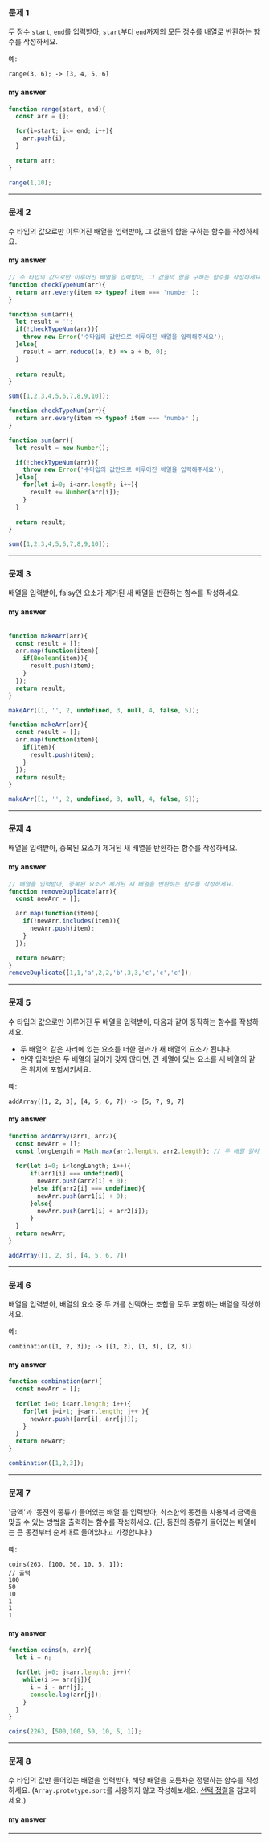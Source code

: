 ### 문제 1

두 정수 `start`, `end`를 입력받아, `start`부터 `end`까지의 모든 정수를 배열로 반환하는 함수를 작성하세요.

예:
```
range(3, 6); -> [3, 4, 5, 6]
```

#### my answer
```js
function range(start, end){
  const arr = [];

  for(i=start; i<= end; i++){
    arr.push(i);
  }

  return arr;
}

range(1,10);
```
---
### 문제 2

수 타입의 값으로만 이루어진 배열을 입력받아, 그 값들의 합을 구하는 함수를 작성하세요.

#### my answer
```js
// 수 타입의 값으로만 이루어진 배열을 입력받아, 그 값들의 합을 구하는 함수를 작성하세요.
function checkTypeNum(arr){
  return arr.every(item => typeof item === 'number');
}

function sum(arr){
  let result = '';
  if(!checkTypeNum(arr)){
    throw new Error('수타입의 값만으로 이루어진 배열을 입력해주세요');
  }else{
    result = arr.reduce((a, b) => a + b, 0);
  }
 
  return result;
}

sum([1,2,3,4,5,6,7,8,9,10]);
```
```js
function checkTypeNum(arr){
  return arr.every(item => typeof item === 'number');
}

function sum(arr){
  let result = new Number();

  if(!checkTypeNum(arr)){
    throw new Error('수타입의 값만으로 이루어진 배열을 입력해주세요');
  }else{
    for(let i=0; i<arr.length; i++){
      result += Number(arr[i]);
    }
  }
  
  return result;
}

sum([1,2,3,4,5,6,7,8,9,10]);
```
---
### 문제 3

배열을 입력받아, falsy인 요소가 제거된 새 배열을 반환하는 함수를 작성하세요.

#### my answer
```js

function makeArr(arr){
  const result = [];
  arr.map(function(item){
    if(Boolean(item)){
      result.push(item);
    }
  });
  return result;
}

makeArr([1, '', 2, undefined, 3, null, 4, false, 5]);

```

```js
function makeArr(arr){
  const result = [];
  arr.map(function(item){
    if(item){
      result.push(item);
    }
  });
  return result;
}

makeArr([1, '', 2, undefined, 3, null, 4, false, 5]);
```
---
### 문제 4

배열을 입력받아, 중복된 요소가 제거된 새 배열을 반환하는 함수를 작성하세요.

#### my answer

```js
// 배열을 입력받아, 중복된 요소가 제거된 새 배열을 반환하는 함수를 작성하세요.
function removeDuplicate(arr){
  const newArr = [];

  arr.map(function(item){
    if(!newArr.includes(item)){
      newArr.push(item);
    }
  });

  return newArr;
}
removeDuplicate([1,1,'a',2,2,'b',3,3,'c','c','c']);
```

---
### 문제 5

수 타입의 값으로만 이루어진 두 배열을 입력받아, 다음과 같이 동작하는 함수를 작성하세요.
- 두 배열의 같은 자리에 있는 요소를 더한 결과가 새 배열의 요소가 됩니다.
- 만약 입력받은 두 배열의 길이가 갖지 않다면, 긴 배열에 있는 요소를 새 배열의 같은 위치에 포함시키세요.

예:
```
addArray([1, 2, 3], [4, 5, 6, 7]) -> [5, 7, 9, 7]
```

#### my answer
```js
function addArray(arr1, arr2){
  const newArr = [];
  const longLength = Math.max(arr1.length, arr2.length); // 두 배열 길이 비교, 긴 배열길이를 저장
  
  for(let i=0; i<longLength; i++){
      if(arr1[i] === undefined){
        newArr.push(arr2[i] + 0);
      }else if(arr2[i] === undefined){
        newArr.push(arr1[i] + 0);
      }else{
        newArr.push(arr1[i] + arr2[i]);
      }
  }
  return newArr;
}

addArray([1, 2, 3], [4, 5, 6, 7])
```
---
### 문제 6

배열을 입력받아, 배열의 요소 중 두 개를 선택하는 조합을 모두 포함하는 배열을 작성하세요.

예:
```
combination([1, 2, 3]); -> [[1, 2], [1, 3], [2, 3]]
```

#### my answer

```js
function combination(arr){
  const newArr = [];
  
  for(let i=0; i<arr.length; i++){
    for(let j=i+1; j<arr.length; j++ ){
      newArr.push([arr[i], arr[j]]);
    }
  }
  return newArr;
}

combination([1,2,3]);

```
---
### 문제 7

'금액'과 '동전의 종류가 들어있는 배열'를 입력받아, 최소한의 동전을 사용해서 금액을 맞출 수 있는 방법을 출력하는 함수를 작성하세요.
(단, 동전의 종류가 들어있는 배열에는 큰 동전부터 순서대로 들어있다고 가정합니다.)

예:
```
coins(263, [100, 50, 10, 5, 1]);
// 출력
100
50
10
1
1
1
```

#### my answer
```js
function coins(n, arr){
  let i = n;

  for(let j=0; j<arr.length; j++){
    while(i >= arr[j]){
      i = i - arr[j];
      console.log(arr[j]);  
    }
  }
}

coins(2263, [500,100, 50, 10, 5, 1]);
```

---
### 문제 8

수 타입의 값만 들어있는 배열을 입력받아, 해당 배열을 오름차순 정렬하는 함수를 작성하세요. (`Array.prototype.sort`를 사용하지 않고 작성해보세요. [선택 정렬](https://ko.wikipedia.org/wiki/%EC%84%A0%ED%83%9D_%EC%A0%95%EB%A0%AC)을 참고하세요.)

#### my answer

---
